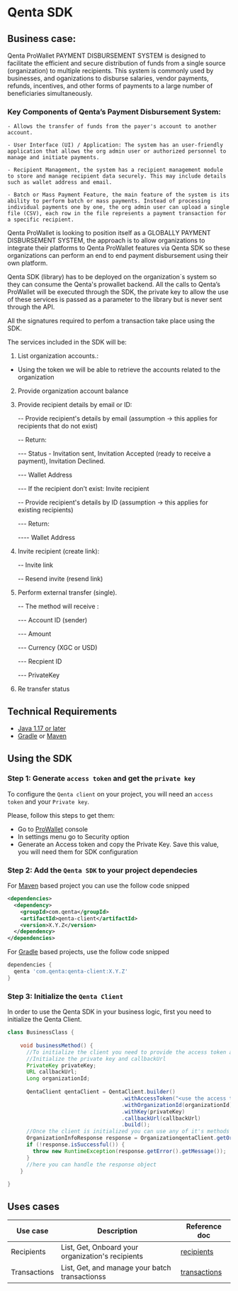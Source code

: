 # Qenta SDK

## Business case:

Qenta ProWallet PAYMENT DISBURSEMENT SYSTEM is designed to facilitate the efficient and secure distribution of funds from a single source (organization) to multiple recipients. This system is commonly used by businesses, and oganizations to disburse salaries, vendor payments, refunds, incentives, and other forms of payments to a large number of beneficiaries simultaneously.

### Key Components of Qenta’s Payment Disbursement System:

	- Allows the transfer of funds from the payer's account to another account.

	- User Interface (UI) / Application: The system has an user-friendly application that allows the org admin user or authorized personnel to manage and initiate payments.

	- Recipient Management, the system has a recipient management module to store and manage recipient data securely. This may include details such as wallet address and email.

	- Batch or Mass Payment Feature, the main feature of the system is its ability to perform batch or mass payments. Instead of processing individual payments one by one, the org admin user can upload a single file (CSV), each row in the file represents a payment transaction for a specific recipient.

Qenta ProWallet is looking to position itself as a GLOBALLY PAYMENT DISBURSEMENT SYSTEM, the approach is to allow organizations to integrate their platforms to Qenta ProWallet features via Qenta SDK so these organizations can perform an end to end payment disbursement using their own platform.

Qenta SDK (library) has to be deployed on the organization´s system so they can consume the Qenta's prowallet backend. All the calls to Qenta’s ProWallet will be executed through the SDK, the private key to allow the use of these services is passed as a parameter to the library but is never sent through the API.

All the signatures required to perfom a transaction take place using the SDK.

The services included in the SDK will be:

1. List organization accounts.: 

- Using the token we will be able to retrieve the accounts related to the organization

2. Provide organization account balance

3. Provide recipient details by email or ID:

	-- Provide recipient's details by email (assumption → this applies for recipients that do not exist)

	-- Return:

	--- Status - Invitation sent, Invitation Accepted (ready to receive a payment), Invitation Declined.

	--- Wallet Address

	--- If the recipient don’t exist: Invite recipient

	-- Provide recipient's details by ID (assumption → this applies for existing recipients)

	--- Return:

	---- Wallet Address 

4. Invite recipient (create link):

	-- Invite link

	-- Resend invite (resend link)

5. Perform external transfer (single).

	-- The method will receive :

	--- Account ID (sender)

	--- Amount

	--- Currency (XGC or USD)

	--- Recpient ID

	--- PrivateKey

6. Re transfer status

## Technical Requirements
- [Java 1.17 or later](https://www.oracle.com/java/technologies/downloads/)
- [Gradle](https://gradle.org/install/) or [Maven](https://maven.apache.org/download.cgi)

## Using the SDK

### Step 1: Generate `access token` and get the `private key`

To configure the `Qenta client` on your project, you will need an `access token` and your `Private key`.

Please, follow this steps to get them:

- Go to [ProWallet](https://prowallet.stage.gmint.co) console 
- In settings menu go to Security option 
- Generate an Access token and copy the Private Key. Save this value, you will need them for SDK configuration

### Step 2: Add the `Qenta SDK` to your project dependecies

For [Maven](https://maven.apache.org/download.cgi) based project you can use the follow code snipped

```xml
<dependencies>
  <dependency>
    <groupId>com.qenta</groupId>
    <artifactId>qenta-client</artifactId>
    <version>X.Y.Z</version>
  </dependency>
</dependencies>
```

For [Gradle](https://gradle.org/install/) based projects, use the follow code snipped

```groovy
dependencies {
  qenta 'com.qenta:qenta-client:X.Y.Z'
}
```

### Step 3: Initialize the `Qenta Client`

In order to use the Qenta SDK in your business logic, first you need to initialize the Qenta Client.

```java
class BusinessClass {
    
    void businessMethod() {
      //To initialize the client you need to provide the access token and the private key
      //Initialize the private key and callbackUrl
      PrivateKey privateKey;
      URL callbackUrl;
      Long organizationId;
      
      QentaClient qentaClient = QentaClient.builder()
                                    .withAccessToken("<use the access token here>")
                                    .withOrganizationId(organizationId)
                                    .withKey(privateKey)
                                    .callbackUrl(callbackUrl)
                                    .build();
      //Once the client is initialized you can use any of it's methods
      OrganizationInfoResponse response = OrganizationqentaClient.getOrganizationInfo();
      if (!response.isSuccessful()) {
        throw new RuntimeException(response.getError().getMessage());
      }
      //here you can handle the response object
    }
    
}
```


## Uses cases

| Use case | Description   | Reference doc |
|----------|---------------|---------------|
|Recipients | List, Get, Onboard your organization's recipients | [recipients](./use_cases/recipients) |
|Transactions | List, Get, and manage your batch transactionss | [transactions](./use_cases/transactions) |

